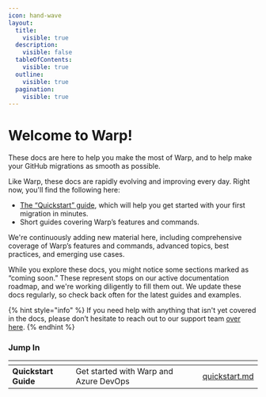 ```yaml
---
icon: hand-wave
layout:
  title:
    visible: true
  description:
    visible: false
  tableOfContents:
    visible: true
  outline:
    visible: true
  pagination:
    visible: true
---
```


# Welcome to Warp!

These docs are here to help you make the most of Warp, and to help make your GitHub migrations as smooth as possible.

Like Warp, these docs are rapidly evolving and improving every day. Right now, you'll find the following here:

- [The “Quickstart” guide](getting-started/quickstart.md), which will help you get started with your first migration in minutes.
- Short guides covering Warp’s features and commands.

We're continuously adding new material here, including comprehensive coverage of Warp’s features and commands, advanced topics, best practices, and emerging use cases.

While you explore these docs, you might notice some sections marked as “coming soon.” These represent stops on our active documentation roadmap, and we're working diligently to fill them out. We update these docs regularly, so check back often for the latest guides and examples.

{% hint style="info" %}
If you need help with anything that isn't yet covered in the docs, please don’t hesitate to reach out to our support team [over here](https://pack.fm/warp/contact-support).
{% endhint %}

### Jump In

<table data-view="cards">
    <thead>
        <tr>
            <th></th>
            <th></th>
            <th data-hidden data-card-cover data-type="files"></th>
            <th data-hidden></th>
            <th data-hidden data-card-target data-type="content-ref"></th>
        </tr>
    </thead>
    <tbody>
        <tr>
            <td><strong>Quickstart Guide</strong></td>
            <td>Get started with Warp and Azure DevOps</td>
            <td></td>
            <td></td>
            <td><a href="getting-started/quickstart.md">quickstart.md</a></td>
        </tr>
    </tbody>
</table>